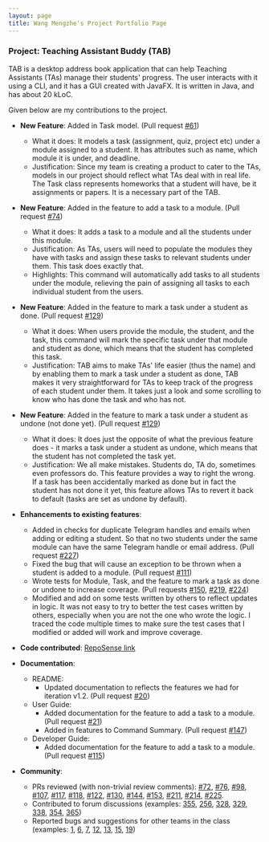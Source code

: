 ```yaml
---
layout: page
title: Wang Mengzhe's Project Portfolio Page
---
```


### Project: Teaching Assistant Buddy (TAB)

TAB is a desktop address book application that can help Teaching Assistants (TAs) manage their students'
progress.
The user interacts with it using a CLI, and it has a GUI created with JavaFX.
It is written in Java, and has about 20 kLoC.

Given below are my contributions to the project.

* **New Feature**: Added in Task model. (Pull request [#61](https://github.com/AY2122S1-CS2103-F09-1/tp/pull/61))
    * What it does: It models a task (assignment, quiz, project etc) under a module assigned to a student. It has 
      attributes such as name, which module it is under, and deadline.
    * Justification: Since my team is creating a product to cater to the TAs, models in our project should reflect 
      what TAs deal with in real life. The Task class represents homeworks that a student will have, be it 
      assignments or papers. It is a necessary part of the TAB.


* **New Feature**: Added in the feature to add a task to a module. (Pull request [#74](https://github.com/AY2122S1-CS2103-F09-1/tp/pull/74))
    * What it does: It adds a task to a module and all the students under this module.
    * Justification: As TAs, users will need to populate the modules they have with tasks and assign these tasks to 
      relevant students under them. This task does exactly that.
    * Highlights: This command will automatically add tasks to all students under the module, relieving the pain of 
      assigning all tasks to each individual student from the users.


* **New Feature**: Added in the feature to mark a task under a student as done. (Pull request [#129](https://github.com/AY2122S1-CS2103-F09-1/tp/pull/129))
    * What it does: When users provide the module, the student, and the task, this command will mark the specific 
      task under that module and student as done, which means that the student has completed this task.
    * Justification: TAB aims to make TAs' life easier (thus the name) and by enabling them to mark a task under a 
      student as done, TAB makes it very straightforward for TAs to keep track of the progress of each student under 
      them. It takes just a look and some scrolling to know who has done the task and who has not.


* **New Feature**: Added in the feature to mark a task under a student as undone (not done yet). (Pull request [#129](https://github.com/AY2122S1-CS2103-F09-1/tp/pull/129))
    * What it does: It does just the opposite of what the previous feature does - it marks a task under a student as 
      undone, which means that the student has not completed the task yet.
    * Justification: We all make mistakes. Students do, TA do, sometimes even professors do. This feature provides 
      a way to right the wrong. If a task has been accidentally marked as done but in fact the student has not done 
      it yet, this feature allows TAs to revert it back to default (tasks are set as undone by default).


* **Enhancements to existing features**:
    * Added in checks for duplicate Telegram handles and emails when adding or editing a student. So that no two 
      students under the same module can have the same Telegram handle or email address. (Pull request [#227](https://github.com/AY2122S1-CS2103-F09-1/tp/pull/227))
    * Fixed the bug that will cause an exception to be thrown when a student is added to a module. (Pull request [#111](https://github.com/AY2122S1-CS2103-F09-1/tp/pull/111))
    * Wrote tests for Module, Task, and the feature to mark a task as done or undone to increase coverage.
      (Pull requests [#150](https://github.com/AY2122S1-CS2103-F09-1/tp/pull/150), [#219](https://github.com/AY2122S1-CS2103-F09-1/tp/pull/219), [#224](https://github.com/AY2122S1-CS2103-F09-1/tp/pull/224))
    * Modified and add on some tests written by others to reflect updates in logic. It was not easy to try to better 
      the test cases written by others, especially when you are not the one who wrote the logic. I traced the code multiple 
      times to make sure the test cases that I modified or added will work and improve coverage.


* **Code contributed**: [RepoSense link](https://nus-cs2103-ay2122s1.github.io/tp-dashboard/?search=&sort=groupTitle&sortWithin=title&since=2021-09-17&timeframe=commit&mergegroup=&groupSelect=groupByRepos&breakdown=true&tabOpen=true&tabType=authorship&tabAuthor=charliemoweng&tabRepo=AY2122S1-CS2103-F09-1%2Ftp%5Bmaster%5D&authorshipIsMergeGroup=false&authorshipFileTypes=docs~functional-code~test-code~other&authorshipIsBinaryFileTypeChecked=false&checkedFileTypes=docs~functional-code~test-code~other)


* **Documentation**:
    * README:
        * Updated documentation to reflects the features we had for iteration v1.2. (Pull request [#20](https://github.com/AY2122S1-CS2103-F09-1/tp/pull/20)) 
    * User Guide:
        * Added documentation for the feature to add a task to a module. (Pull request [#21](https://github.com/AY2122S1-CS2103-F09-1/tp/pull/21))
        * Added in features to Command Summary. (Pull request [#147](https://github.com/AY2122S1-CS2103-F09-1/tp/pull/147))
    * Developer Guide:
        * Added documentation for the feature to add a task to a module. (Pull request [#115](https://github.com/AY2122S1-CS2103-F09-1/tp/pull/115))


* **Community**:
    * PRs reviewed (with non-trivial review comments): [\#72](https://github.com/AY2122S1-CS2103-F09-1/tp/pull/72), 
      [\#76](https://github.com/AY2122S1-CS2103-F09-1/tp/pull/76), [\#98](https://github.com/AY2122S1-CS2103-F09-1/tp/pull/98), 
      [\#107](https://github.com/AY2122S1-CS2103-F09-1/tp/pull/107), [\#117](https://github.com/AY2122S1-CS2103-F09-1/tp/pull/117), 
      [\#118](https://github.com/AY2122S1-CS2103-F09-1/tp/pull/118), [\#122](https://github.com/AY2122S1-CS2103-F09-1/tp/pull/122),
      [\#130](https://github.com/AY2122S1-CS2103-F09-1/tp/pull/130), [\#144](https://github.com/AY2122S1-CS2103-F09-1/tp/pull/144),
      [\#153](https://github.com/AY2122S1-CS2103-F09-1/tp/pull/153), [\#211](https://github.com/AY2122S1-CS2103-F09-1/tp/pull/211),
      [\#214](https://github.com/AY2122S1-CS2103-F09-1/tp/pull/214), [\#225](https://github.com/AY2122S1-CS2103-F09-1/tp/pull/225).
    * Contributed to forum discussions (examples: [355](https://github.com/nus-cs2103-AY2122S1/forum/issues/355), 
      [256](https://github.com/nus-cs2103-AY2122S1/forum/issues/256#issuecomment-922282844), 
      [328](https://github.com/nus-cs2103-AY2122S1/forum/issues/328), [329](https://github.com/nus-cs2103-AY2122S1/forum/issues/329),
      [338](https://github.com/nus-cs2103-AY2122S1/forum/issues/338#issuecomment-953733592), [354](https://github.com/nus-cs2103-AY2122S1/forum/issues/354#issuecomment-954456108),
      [365](https://github.com/nus-cs2103-AY2122S1/forum/issues/365#issuecomment-957590632))
    * Reported bugs and suggestions for other teams in the class (examples: [1](https://github.com/charliemoweng/ped/issues/1), 
      [6](https://github.com/charliemoweng/ped/issues/6), [7](https://github.com/charliemoweng/ped/issues/7),
      [12](https://github.com/charliemoweng/ped/issues/12), [13](https://github.com/charliemoweng/ped/issues/13),
      [15](https://github.com/charliemoweng/ped/issues/15), [19](https://github.com/charliemoweng/ped/issues/19))
